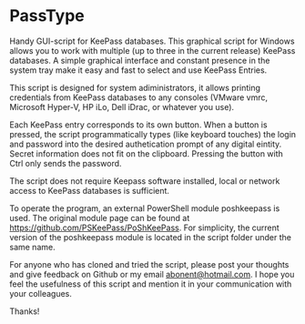 # PassType
Handy GUI-script for KeePass databases.
This graphical script for Windows allows you to work with multiple (up to three in the current release) KeePass databases. A simple graphical interface and constant presence in the system tray make it easy and fast to select and use KeePass Entries.

This script is designed for system adiministrators, it allows printing credentials from KeePass databases to any consoles (VMware vmrc, Microsoft Hyper-V, HP iLo, Dell iDrac, or whatever you use).

Each KeePass entry corresponds to its own button. When a button is pressed, the script programmatically types (like keyboard touches) the login and password into the desired authetication prompt of any digital eintity. Secret information does not fit on the clipboard. Pressing the button with Ctrl only sends the password.

The script does not require Keepass software installed, local or network access to KeePass databases is sufficient.

To operate the program, an external PowerShell module poshkeepass is used. The original module page can be found at https://github.com/PSKeePass/PoShKeePass. For simplicity, the current version of the poshkeepass module is located in the script folder under the same name.

For anyone who has cloned and tried the script, please post your thoughts and give feedback on Github or my email abonent@hotmail.com.
I hope you feel the usefulness of this script and mention it in your communication with your colleagues.

Thanks!
